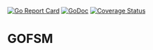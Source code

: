 [![Go Report Card](https://goreportcard.com/badge/github.com/strangnet/gofsm)](https://goreportcard.com/report/github.com/strangnet/gofsm)
[![GoDoc](https://godoc.org/github.com/strangnet/gofsm?status.svg)](https://godoc.org/github.com/strangnet/gofsm)
[![Coverage Status](https://coveralls.io/repos/github/strangnet/gofsm/badge.svg?branch=develop)](https://coveralls.io/github/strangnet/gofsm?branch=develop)

# GOFSM
